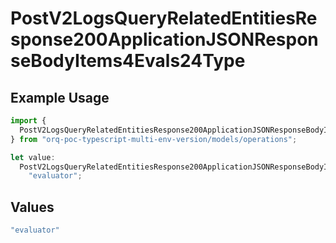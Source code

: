 # PostV2LogsQueryRelatedEntitiesResponse200ApplicationJSONResponseBodyItems4Evals24Type

## Example Usage

```typescript
import {
  PostV2LogsQueryRelatedEntitiesResponse200ApplicationJSONResponseBodyItems4Evals24Type,
} from "orq-poc-typescript-multi-env-version/models/operations";

let value:
  PostV2LogsQueryRelatedEntitiesResponse200ApplicationJSONResponseBodyItems4Evals24Type =
    "evaluator";
```

## Values

```typescript
"evaluator"
```